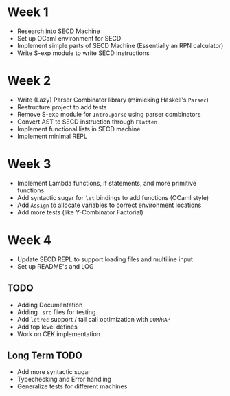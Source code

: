 # Week 1

* Research into SECD Machine
* Set up OCaml environment for SECD
* Implement simple parts of SECD Machine (Essentially an RPN calculator)
* Write S-exp module to write SECD instructions

# Week 2

* Write (Lazy) Parser Combinator library (mimicking Haskell's `Parsec`)
* Restructure project to add tests
* Remove S-exp module for `Intro.parse` using parser combinators
* Convert AST to SECD instruction through `Flatten`
* Implement functional lists in SECD machine
* Implement minimal REPL

# Week 3

* Implement Lambda functions, if statements, and more primitive functions
* Add syntactic sugar for `let` bindings to add functions (OCaml style)
* Add `Assign` to allocate variables to correct environment locations
* Add more tests (like Y-Combinator Factorial)

# Week 4

* Update SECD REPL to support loading files and multiline input
* Set up README's and LOG

## TODO

* Adding Documentation
* Adding `.src` files for testing
* Add `letrec` support / tail call optimization with `DUM`/`RAP`
* Add top level defines
* Work on CEK implementation

## Long Term TODO

* Add more syntactic sugar
* Typechecking and Error handling
* Generalize tests for different machines
